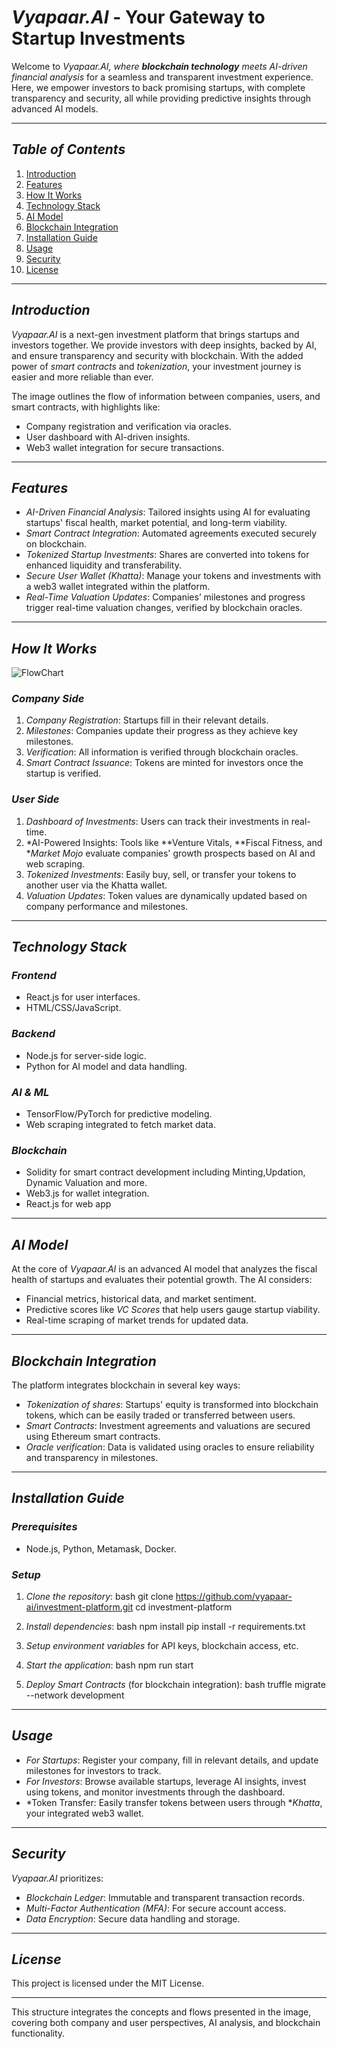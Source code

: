 # *Vyapaar.AI* - Your Gateway to Startup Investments

Welcome to *Vyapaar.AI, where **blockchain technology** meets AI-driven financial analysis* for a seamless and transparent investment experience. Here, we empower investors to back promising startups, with complete transparency and security, all while providing predictive insights through advanced AI models.

---

## *Table of Contents*

1. [Introduction](#introduction)
2. [Features](#features)
3. [How It Works](#how-it-works)
4. [Technology Stack](#technology-stack)
5. [AI Model](#ai-model)
6. [Blockchain Integration](#blockchain-integration)
7. [Installation Guide](#installation-guide)
8. [Usage](#usage)
9. [Security](#security)
10. [License](#license)
---

## *Introduction*

*Vyapaar.AI* is a next-gen investment platform that brings startups and investors together. We provide investors with deep insights, backed by AI, and ensure transparency and security with blockchain. With the added power of *smart contracts* and *tokenization*, your investment journey is easier and more reliable than ever.

The image outlines the flow of information between companies, users, and smart contracts, with highlights like:
- Company registration and verification via oracles.
- User dashboard with AI-driven insights.
- Web3 wallet integration for secure transactions.

---

## *Features*

- *AI-Driven Financial Analysis*: Tailored insights using AI for evaluating startups' fiscal health, market potential, and long-term viability.
- *Smart Contract Integration*: Automated agreements executed securely on blockchain.
- *Tokenized Startup Investments*: Shares are converted into tokens for enhanced liquidity and transferability.
- *Secure User Wallet (Khatta)*: Manage your tokens and investments with a web3 wallet integrated within the platform.
- *Real-Time Valuation Updates*: Companies’ milestones and progress trigger real-time valuation changes, verified by blockchain oracles.

---

## *How It Works*

![FlowChart](https://github.com/user-attachments/assets/0d6c73a3-0972-4384-9c60-1afb8669b09c)

### *Company Side*
1. *Company Registration*: Startups fill in their relevant details.
2. *Milestones*: Companies update their progress as they achieve key milestones.
3. *Verification*: All information is verified through blockchain oracles.
4. *Smart Contract Issuance*: Tokens are minted for investors once the startup is verified.

### *User Side*
1. *Dashboard of Investments*: Users can track their investments in real-time.
2. *AI-Powered Insights: Tools like **Venture Vitals, **Fiscal Fitness, and **Market Mojo* evaluate companies' growth prospects based on AI and web scraping.
3. *Tokenized Investments*: Easily buy, sell, or transfer your tokens to another user via the Khatta wallet.
4. *Valuation Updates*: Token values are dynamically updated based on company performance and milestones.

---

## *Technology Stack*

### *Frontend*
- React.js for user interfaces.
- HTML/CSS/JavaScript.

### *Backend*
- Node.js for server-side logic.
- Python for AI model and data handling.

### *AI & ML*
- TensorFlow/PyTorch for predictive modeling.
- Web scraping integrated to fetch market data.

### *Blockchain*
- Solidity for smart contract development including Minting,Updation, Dynamic Valuation and more.
- Web3.js for wallet integration.
- React.js for web app

---

## *AI Model*

At the core of *Vyapaar.AI* is an advanced AI model that analyzes the fiscal health of startups and evaluates their potential growth. The AI considers:
- Financial metrics, historical data, and market sentiment.
- Predictive scores like *VC Scores* that help users gauge startup viability.
- Real-time scraping of market trends for updated data.

---

## *Blockchain Integration*

The platform integrates blockchain in several key ways:
- *Tokenization of shares*: Startups' equity is transformed into blockchain tokens, which can be easily traded or transferred between users.
- *Smart Contracts*: Investment agreements and valuations are secured using Ethereum smart contracts.
- *Oracle verification*: Data is validated using oracles to ensure reliability and transparency in milestones.

---

## *Installation Guide*

### *Prerequisites*
- Node.js, Python, Metamask, Docker.

### *Setup*
1. *Clone the repository*:
   bash
   git clone https://github.com/vyapaar-ai/investment-platform.git
   cd investment-platform
   
2. *Install dependencies*:
   bash
   npm install
   pip install -r requirements.txt
   
3. *Setup environment variables* for API keys, blockchain access, etc.
4. *Start the application*:
   bash
   npm run start
   
5. *Deploy Smart Contracts* (for blockchain integration):
   bash
   truffle migrate --network development
   

---

## *Usage*

- *For Startups*: Register your company, fill in relevant details, and update milestones for investors to track.
- *For Investors*: Browse available startups, leverage AI insights, invest using tokens, and monitor investments through the dashboard.
- *Token Transfer: Easily transfer tokens between users through **Khatta*, your integrated web3 wallet.


---

## *Security*

*Vyapaar.AI* prioritizes:
- *Blockchain Ledger*: Immutable and transparent transaction records.
- *Multi-Factor Authentication (MFA)*: For secure account access.
- *Data Encryption*: Secure data handling and storage.


---

## *License*

This project is licensed under the MIT License.

---


This structure integrates the concepts and flows presented in the image, covering both company and user perspectives, AI analysis, and blockchain functionality.
